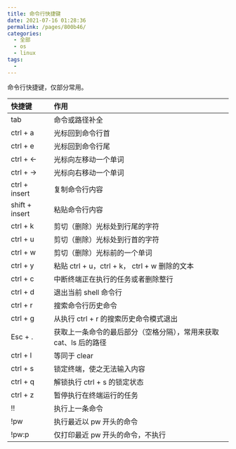 ```yaml
---
title: 命令行快捷键
date: 2021-07-16 01:28:36
permalink: /pages/800b46/
categories: 
  - 全部
  - os
  - linux
tags: 
  - 
---
```


命令行快捷键，仅部分常用。

| 快捷键         | 作用                                                         |
| :------------- | :----------------------------------------------------------- |
| tab            | 命令或路径补全                                               |
| ctrl + a       | 光标回到命令行首                                             |
| ctrl + e       | 光标回到命令行尾                                             |
| ctrl + ←       | 光标向左移动一个单词                                         |
| ctrl + →       | 光标向右移动一个单词                                         |
| ctrl + insert  | 复制命令行内容                                               |
| shift + insert | 粘贴命令行内容                                               |
| ctrl + k       | 剪切（删除）光标处到行尾的字符                               |
| ctrl + u       | 剪切（删除）光标处到行首的字符                               |
| ctrl + w       | 剪切（删除）光标前的一个单词                                 |
| ctrl + y       | 粘贴 ctrl + u，ctrl + k， ctrl + w 删除的文本                |
| ctrl + c       | 中断终端正在执行的任务或者删除整行                           |
| ctrl + d       | 退出当前 shell 命令行                                        |
| ctrl + r       | 搜索命令行历史命令                                           |
| ctrl + g       | 从执行 ctrl + r 的搜索历史命令模式退出                       |
| Esc + .        | 获取上一条命令的最后部分（空格分隔），常用来获取 cat、ls 后的路径 |
| ctrl + l       | 等同于 clear                                                 |
| ctrl + s       | 锁定终端，使之无法输入内容                                   |
| ctrl + q       | 解锁执行 ctrl + s 的锁定状态                                 |
| ctrl + z       | 暂停执行在终端运行的任务                                     |
| !!             | 执行上一条命令                                               |
| !pw            | 执行最近以 pw 开头的命令                                     |
| !pw:p          | 仅打印最近 pw 开头的命令，不执行                             |

